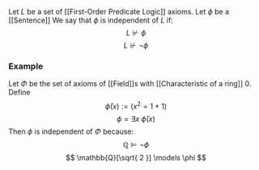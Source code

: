 Let $L$ be a set of [[First-Order Predicate Logic]] axioms.
Let $\phi$ be a [[Sentence]]
We say that $\phi$ is independent of $L$ if:
$$
L \not\vdash\phi
$$
$$
L \not \vdash \neg \phi
$$
### Example
Let $\Phi$ be the set of axioms of [[Field]]s with [[Characteristic of a ring]] 0.
Define
$$
\bar{\phi}(x):= (x^{2}=1+1)
$$
$$
\phi=\exists x\ \bar{\phi}(x)
$$
Then $\phi$ is independent of $\Phi$ because:
$$
\mathbb{Q} \models \neg \phi
$$
$$
\mathbb{Q}[\sqrt{ 2 }] \models \phi
$$
